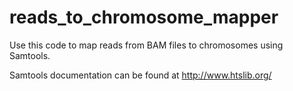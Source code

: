 # reads_to_chromosome_mapper

Use this code to map reads from BAM files to chromosomes using Samtools.

Samtools documentation can be found at <http://www.htslib.org/>
